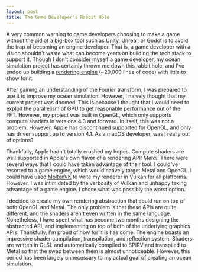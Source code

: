 ```yaml
---
layout: post
title: The Game Developer's Rabbit Hole
---
```


A very common warning to game developers choosing to make a game without the aid of a big-box tool such as Unity, Unreal, or Godot is to avoid the trap of becoming an engine developer. That is, a game developer with a vision shouldn't waste what can become years on building the tech stack to support it. Though I don't consider myself a game developer, my ocean simulation project has certainly thrown me down this rabbit hole, and I've ended up building a [rendering engine](https://github.com/James51332/Vision) (~20,000 lines of code) with little to show for it.

<!--more-->

After gaining an understanding of the Fourier transform, I was prepared to use it to improve my ocean simulation. However, I naively thought that my current project was doomed. This is because I thought that I would need to exploit the parallelism of GPU to get reasonable performance out of the FFT. However, my project was built in OpenGL, which only supports compute shaders in versions 4.3 and forward. In itself, this was not a problem. However, Apple has discontinued supported for OpenGL, and only has driver support up to version 4.1. As a macOS developer, was I really out of options?

Thankfully, Apple hadn't totally crushed my hopes. Compute shaders are well supported in Apple's own flavor of a rendering API: *Metal*. There were several ways that I could have taken advantage of their tool. I could've resorted to a game engine, which would natively target Metal and OpenGL. I could have used [MoltenVK](https://github.com/KhronosGroup/MoltenVK) to write my renderer in Vulkan for all platforms. However, I was intimidated by the verbosity of Vulkan and unhappy taking advantage of a game engine. I chose what was possibly the worst option.

I decided to create my own rendering abstraction that could run on top of both OpenGL and Metal. The only problem is that these APIs are quite different, and the shaders aren't even written in the same language. Nonetheless, I have spent what has become two months designing the abstracted API, and implementing on top of both of the underlying graphics APIs. Thankfully, I'm proud of how for it is has come. The engine boasts an impressive shader compilation, transpilation, and reflection system. Shaders are written in GLSL and automatically compiled to SPIRV and transpiled to Metal so that the swap between them is almost unnoticeable. However, this period has been largely unnecessary to my actual goal of creating an ocean simulation.